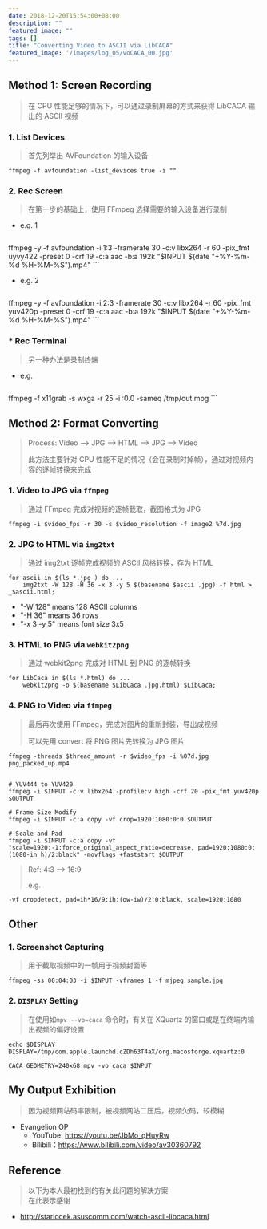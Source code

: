 ```yaml
---
date: 2018-12-20T15:54:00+08:00
description: ""
featured_image: ""
tags: []
title: "Converting Video to ASCII via LibCACA"
featured_image: '/images/log_05/voCACA_00.jpg'
---
```


## Method 1: Screen Recording
> 在 CPU 性能足够的情况下，可以通过录制屏幕的方式来获得 LibCACA 输出的 ASCII 视频

### 1. List Devices
> 首先列举出 AVFoundation 的输入设备

```
ffmpeg -f avfoundation -list_devices true -i ""
```

### 2. Rec Screen
> 在第一步的基础上，使用 FFmpeg 选择需要的输入设备进行录制

- e.g. 1

	```
ffmpeg -y -f avfoundation -i 1:3 -framerate 30 -c:v libx264 -r 60 -pix_fmt uyvy422 -preset 0 -crf 19 -c:a aac -b:a 192k "$INPUT $(date "+%Y-%m-%d %H-%M-%S").mp4"
	```

- e.g. 2

	```
ffmpeg -y -f avfoundation -i 2:3 -framerate 30 -c:v libx264 -r 60 -pix_fmt yuv420p -preset 0 -crf 19 -c:a aac -b:a 192k "$INPUT $(date "+%Y-%m-%d %H-%M-%S").mp4" 
	```

### * Rec Terminal
> 另一种办法是录制终端

- e.g.

	```
ffmpeg -f x11grab -s wxga -r 25 -i :0.0 -sameq /tmp/out.mpg
	```


## Method 2: Format Converting
> Process: Video --> JPG --> HTML --> JPG --> Video
> 
> 此方法主要针对 CPU 性能不足的情况（会在录制时掉帧），通过对视频内容的逐帧转换来完成

### 1. Video to JPG via `ffmpeg`
> 通过 FFmpeg 完成对视频的逐帧截取，截图格式为 JPG

```
ffmpeg -i $video_fps -r 30 -s $video_resolution -f image2 %7d.jpg
```

### 2. JPG to HTML via `img2txt`
> 通过 img2txt 逐帧完成视频的 ASCII 风格转换，存为 HTML

```
for ascii in $(ls *.jpg ) do ...
	img2txt -W 128 -H 36 -x 3 -y 5 $(basename $ascii .jpg) -f html > _$ascii.html;
```

- "-W 128" means 128 ASCII columns
- "-H 36" means 36 rows
- "-x 3 -y 5" means font size 3x5

### 3. HTML to PNG via `webkit2png`
> 通过 webkit2png 完成对 HTML 到 PNG 的逐帧转换

```
for LibCaca in $(ls *.html) do ...
	webkit2png -o $(basename $LibCaca .jpg.html) $LibCaca;
```

### 4. PNG to Video via `ffmpeg`
> 最后再次使用 FFmpeg，完成对图片的重新封装，导出成视频
> 
> 可以先用 convert 将 PNG 图片先转换为 JPG 图片

```
ffmpeg -threads $thread_amount -r $video_fps -i %07d.jpg png_packed_up.mp4


# YUV444 to YUV420
ffmpeg -i $INPUT -c:v libx264 -profile:v high -crf 20 -pix_fmt yuv420p $OUTPUT

# Frame Size Modify
ffmpeg -i $INPUT -c:a copy -vf crop=1920:1080:0:0 $OUTPUT

# Scale and Pad
ffmpeg -i $INPUT -c:a copy -vf "scale=1920:-1:force_original_aspect_ratio=decrease, pad=1920:1080:0:(1080-in_h)/2:black" -movflags +faststart $OUTPUT
```

> Ref: 4:3 --> 16:9
> 
> e.g.
```
-vf cropdetect, pad=ih*16/9:ih:(ow-iw)/2:0:black, scale=1920:1080
```

## Other
### 1. Screenshot Capturing
> 用于截取视频中的一帧用于视频封面等

```
ffmpeg -ss 00:04:03 -i $INPUT -vframes 1 -f mjpeg sample.jpg
```

### 2. `DISPLAY` Setting
> 在使用如`mpv --vo=caca` 命令时，有关在 XQuartz 的窗口或是在终端内输出视频的偏好设置

```
echo $DISPLAY
DISPLAY=/tmp/com.apple.launchd.cZDh63T4aX/org.macosforge.xquartz:0

CACA_GEOMETRY=240x68 mpv -vo caca $INPUT
```
## My Output Exhibition
> 因为视频网站码率限制，被视频网站二压后，视频欠码，较模糊

- Evangelion OP 
	- YouTube: <https://youtu.be/JbMo_qHuyRw>
	- Bilibili：<https://www.bilibili.com/video/av30360792>

## Reference
> 以下为本人最初找到的有关此问题的解决方案<br>
> 在此表示感谢
	
- <http://stariocek.asuscomm.com/watch-ascii-libcaca.html>